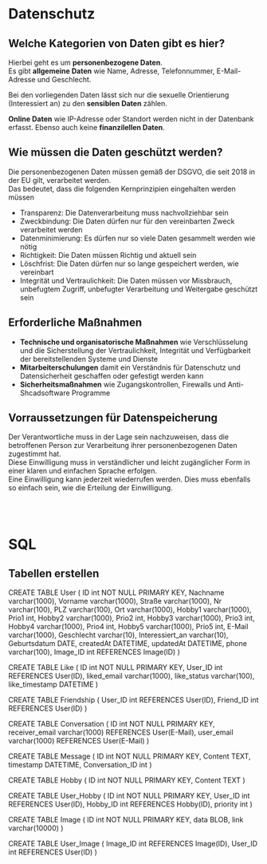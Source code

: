 # Datenschutz
## Welche Kategorien von Daten gibt es hier?
Hierbei geht es um **personenbezogene Daten**. <br>
Es gibt **allgemeine Daten** wie Name, Adresse, Telefonnummer, E-Mail-Adresse und Geschlecht.

Bei den vorliegenden Daten lässt sich nur die sexuelle Orientierung (Interessiert an) zu den **sensiblen Daten** zählen.

**Online Daten** wie IP-Adresse oder Standort werden nicht in der Datenbank erfasst. Ebenso auch keine **finanzilellen Daten**.

## Wie müssen die Daten geschützt werden?
Die personenbezogenen Daten müssen gemäß der DSGVO, die seit 2018 in der EU gilt, verarbeitet werden. <br>Das bedeutet, dass die folgenden Kernprinzipien eingehalten werden müssen
- Transparenz: Die Datenverarbeitung muss nachvollziehbar sein
- Zweckbindung: Die Daten dürfen nur für den vereinbarten Zweck verarbeitet werden
- Datenminimierung: Es dürfen nur so viele Daten gesammelt werden wie nötig
- Richtigkeit: Die Daten müssen Richtig und aktuell sein
- Löschfrist: Die Daten dürfen nur so lange gespeichert werden, wie vereinbart
- Integrität und Vertraulichkeit: Die Daten müssen vor Missbrauch, unbefugtem Zugriff, unbefugter Verarbeitung und Weitergabe geschützt sein

## Erforderliche Maßnahmen
- **Technische und organisatorische Maßnahmen** wie Verschlüsselung und die Sicherstellung der Vertraulichkeit, Integrität und Verfügbarkeit der bereitstellenden Systeme und Dienste
- **Mitarbeiterschulungen** damit ein Verständnis für Datenschutz und Datensicherheit geschaffen oder gefestigt werden kann
- **Sicherheitsmaßnahmen** wie Zugangskontrollen, Firewalls und Anti-Shcadsoftware Programme

## Vorraussetzungen für Datenspeicherung
Der Verantwortliche muss in der Lage sein nachzuweisen, dass die betroffenen Person zur Verarbeitung ihrer personenbezogenen Daten zugestimmt hat. <br>Diese Einwilligung muss in verständlicher und leicht zugänglicher Form in einer klaren und einfachen Sprache erfolgen. <br>
Eine Einwilligung kann jederzeit wiederrufen werden. Dies muss ebenfalls so einfach sein, wie die Erteilung der Einwilligung.

<br><br>

# SQL
## Tabellen erstellen

CREATE TABLE User (
    ID int NOT NULL PRIMARY KEY,
    Nachname varchar(1000),
    Vorname varchar(1000),
    Straße varchar(1000),
    Nr varchar(100),
    PLZ varchar(100),
    Ort varchar(1000),
    Hobby1 varchar(1000),
    Prio1 int,
    Hobby2 varchar(1000),
    Prio2 int,
    Hobby3 varchar(1000),
    Prio3 int,
    Hobby4 varchar(1000),
    Prio4 int,
    Hobby5 varchar(1000),
    Prio5 int,
    E-Mail varchar(1000),
    Geschlecht varchar(10),
    Interessiert_an varchar(10),
    Geburtsdatum DATE,
    createdAt DATETIME,
    updatedAt DATETIME,
    phone varchar(100),
    Image_ID int REFERENCES Image(ID)
)

CREATE TABLE Like (
    ID int NOT NULL PRIMARY KEY,
    User_ID int REFERENCES User(ID),
    liked_email varchar(1000),
    like_status varchar(100),
    like_timestamp DATETIME
)

CREATE TABLE Friendship (
    User_ID int REFERENCES User(ID),
    Friend_ID int REFERENCES User(ID)
)

CREATE TABLE Conversation (
    ID int NOT NULL PRIMARY KEY,
    receiver_email varchar(1000) REFERENCES User(E-Mail),
    user_email varchar(1000) REFERENCES User(E-Mail)
)

CREATE TABLE Message (
    ID int NOT NULL PRIMARY KEY,
    Content TEXT,
    timestamp DATETIME,
    Conversation_ID int
)

CREATE TABLE Hobby (
    ID int NOT NULL PRIMARY KEY,
    Content TEXT
)

CREATE TABLE User_Hobby (
    ID int NOT NULL PRIMARY KEY,
    User_ID int REFERENCES User(ID),
    Hobby_ID int REFERENCES Hobby(ID),
    priority int
)

CREATE TABLE Image (
    ID int NOT NULL PRIMARY KEY,
    data BLOB,
    link varchar(10000)
)

CREATE TABLE User_Image (
    Image_ID int REFERENCES Image(ID),
    User_ID int REFERENCES User(ID)
)